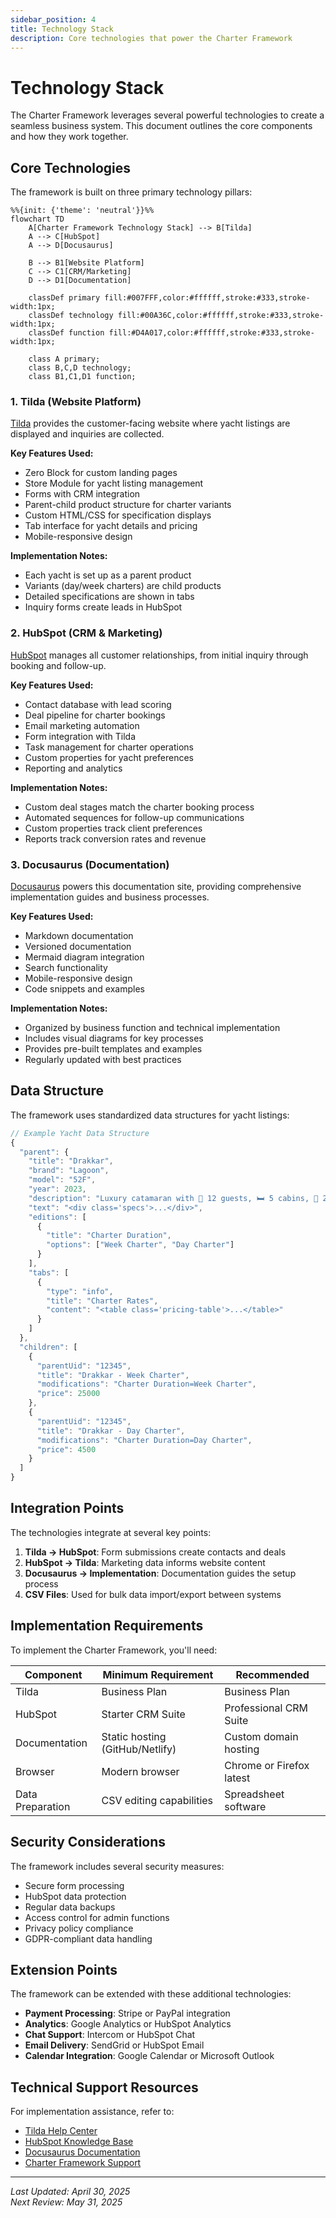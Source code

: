 ```yaml
---
sidebar_position: 4
title: Technology Stack
description: Core technologies that power the Charter Framework
---
```


# Technology Stack

The Charter Framework leverages several powerful technologies to create a seamless business system. This document outlines the core components and how they work together.

## Core Technologies

The framework is built on three primary technology pillars:

```mermaid
%%{init: {'theme': 'neutral'}}%%
flowchart TD
    A[Charter Framework Technology Stack] --> B[Tilda]
    A --> C[HubSpot]
    A --> D[Docusaurus]
    
    B --> B1[Website Platform]
    C --> C1[CRM/Marketing]
    D --> D1[Documentation]
    
    classDef primary fill:#007FFF,color:#ffffff,stroke:#333,stroke-width:1px;
    classDef technology fill:#00A36C,color:#ffffff,stroke:#333,stroke-width:1px;
    classDef function fill:#D4A017,color:#ffffff,stroke:#333,stroke-width:1px;
    
    class A primary;
    class B,C,D technology;
    class B1,C1,D1 function;
```

### 1. Tilda (Website Platform)

[Tilda](https://tilda.cc/) provides the customer-facing website where yacht listings are displayed and inquiries are collected.

**Key Features Used:**
- Zero Block for custom landing pages
- Store Module for yacht listing management
- Forms with CRM integration
- Parent-child product structure for charter variants
- Custom HTML/CSS for specification displays
- Tab interface for yacht details and pricing
- Mobile-responsive design

**Implementation Notes:**
- Each yacht is set up as a parent product
- Variants (day/week charters) are child products
- Detailed specifications are shown in tabs
- Inquiry forms create leads in HubSpot

### 2. HubSpot (CRM & Marketing)

[HubSpot](https://www.hubspot.com/) manages all customer relationships, from initial inquiry through booking and follow-up.

**Key Features Used:**
- Contact database with lead scoring
- Deal pipeline for charter bookings
- Email marketing automation
- Form integration with Tilda
- Task management for charter operations
- Custom properties for yacht preferences
- Reporting and analytics

**Implementation Notes:**
- Custom deal stages match the charter booking process
- Automated sequences for follow-up communications
- Custom properties track client preferences
- Reports track conversion rates and revenue

### 3. Docusaurus (Documentation)

[Docusaurus](https://docusaurus.io/) powers this documentation site, providing comprehensive implementation guides and business processes.

**Key Features Used:**
- Markdown documentation
- Versioned documentation
- Mermaid diagram integration
- Search functionality
- Mobile-responsive design
- Code snippets and examples

**Implementation Notes:**
- Organized by business function and technical implementation
- Includes visual diagrams for key processes
- Provides pre-built templates and examples
- Regularly updated with best practices

## Data Structure

The framework uses standardized data structures for yacht listings:

```javascript
// Example Yacht Data Structure
{
  "parent": {
    "title": "Drakkar",
    "brand": "Lagoon",
    "model": "52F",
    "year": 2023,
    "description": "Luxury catamaran with 👥 12 guests, 🛏️ 5 cabins, 👤 2 crew",
    "text": "<div class='specs'>...</div>",
    "editions": [
      {
        "title": "Charter Duration",
        "options": ["Week Charter", "Day Charter"]
      }
    ],
    "tabs": [
      {
        "type": "info",
        "title": "Charter Rates",
        "content": "<table class='pricing-table'>...</table>"
      }
    ]
  },
  "children": [
    {
      "parentUid": "12345",
      "title": "Drakkar - Week Charter",
      "modifications": "Charter Duration=Week Charter",
      "price": 25000
    },
    {
      "parentUid": "12345",
      "title": "Drakkar - Day Charter",
      "modifications": "Charter Duration=Day Charter",
      "price": 4500
    }
  ]
}
```

## Integration Points

The technologies integrate at several key points:

1. **Tilda → HubSpot**: Form submissions create contacts and deals
2. **HubSpot → Tilda**: Marketing data informs website content
3. **Docusaurus → Implementation**: Documentation guides the setup process
4. **CSV Files**: Used for bulk data import/export between systems

## Implementation Requirements

To implement the Charter Framework, you'll need:

| Component | Minimum Requirement | Recommended |
|-----------|---------------------|-------------|
| Tilda | Business Plan | Business Plan |
| HubSpot | Starter CRM Suite | Professional CRM Suite |
| Documentation | Static hosting (GitHub/Netlify) | Custom domain hosting |
| Browser | Modern browser | Chrome or Firefox latest |
| Data Preparation | CSV editing capabilities | Spreadsheet software |

## Security Considerations

The framework includes several security measures:

- Secure form processing
- HubSpot data protection
- Regular data backups
- Access control for admin functions
- Privacy policy compliance
- GDPR-compliant data handling

## Extension Points

The framework can be extended with these additional technologies:

- **Payment Processing**: Stripe or PayPal integration
- **Analytics**: Google Analytics or HubSpot Analytics
- **Chat Support**: Intercom or HubSpot Chat
- **Email Delivery**: SendGrid or HubSpot Email
- **Calendar Integration**: Google Calendar or Microsoft Outlook

## Technical Support Resources

For implementation assistance, refer to:

- [Tilda Help Center](https://help.tilda.cc/)
- [HubSpot Knowledge Base](https://knowledge.hubspot.com/)
- [Docusaurus Documentation](https://docusaurus.io/docs)
- [Charter Framework Support](/docs/support)

---

*Last Updated: April 30, 2025*  
*Next Review: May 31, 2025* 